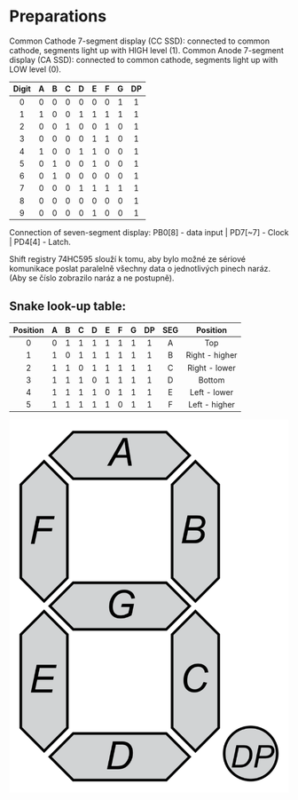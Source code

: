 # Preparations

Common Cathode 7-segment display (CC SSD): connected to common cathode, segments light up with HIGH level (1).
Common Anode 7-segment display (CA SSD): connected to common cathode, segments light up with LOW level (0).

| **Digit** | **A** | **B** | **C** | **D** | **E** | **F** | **G** | **DP** |
| :-: | :-: | :-: | :-: | :-: | :-: | :-: | :-: | :-: |
| 0 | 0 | 0 | 0 | 0 | 0 | 0 | 1 | 1 |
| 1 | 1 | 0 | 0 | 1 | 1 | 1 | 1 | 1 |
| 2 | 0 | 0 | 1 | 0 | 0 | 1 | 0 | 1 |
| 3 | 0 | 0 | 0 | 0 | 1 | 1 | 0 | 1 |
| 4 | 1 | 0 | 0 | 1 | 1 | 0 | 0 | 1 |
| 5 | 0 | 1 | 0 | 0 | 1 | 0 | 0 | 1 |
| 6 | 0 | 1 | 0 | 0 | 0 | 0 | 0 | 1 |
| 7 | 0 | 0 | 0 | 1 | 1 | 1 | 1 | 1 |
| 8 | 0 | 0 | 0 | 0 | 0 | 0 | 0 | 1 |
| 9 | 0 | 0 | 0 | 0 | 1 | 0 | 0 | 1 |

Connection of seven-segment display: PB0[8] - data input | PD7[~7] - Clock | PD4[4] - Latch.

Shift registry 74HC595 slouží k tomu, aby bylo možné ze sériové komunikace poslat paralelně všechny data o jednotlivých pinech naráz. (Aby se číslo zobrazilo naráz a ne postupně).

 ## Snake look-up table:

| **Position** | **A** | **B** | **C** | **D** | **E** | **F** | **G** | **DP** | **SEG** | **Position** |
| :-: | :-: | :-: | :-: | :-: | :-: | :-: | :-: | :-: | :-:| :-: |
| 0 | 0 | 1 | 1 | 1 | 1 | 1 | 1 | 1 | A | Top |
| 1 | 1 | 0 | 1 | 1 | 1 | 1 | 1 | 1 | B | Right - higher |
| 2 | 1 | 1 | 0 | 1 | 1 | 1 | 1 | 1 | C | Right - lower |
| 3 | 1 | 1 | 1 | 0 | 1 | 1 | 1 | 1 | D | Bottom |
| 4 | 1 | 1 | 1 | 1 | 0 | 1 | 1 | 1 | E | Left - lower |
| 5 | 1 | 1 | 1 | 1 | 1 | 0 | 1 | 1 | F | Left - higher |


![7_seg_disp_labeled](../../Screens/7_Segment_Display_with_Labeled_Segments.svg)


